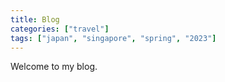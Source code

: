 ```yaml
---
title: Blog
categories: ["travel"]
tags: ["japan", "singapore", "spring", "2023"]
---
```

Welcome to my blog.
